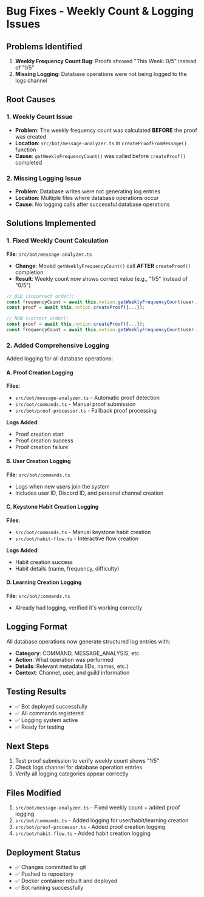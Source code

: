 # Bug Fixes - Weekly Count & Logging Issues

## Problems Identified

1. **Weekly Frequency Count Bug**: Proofs showed "This Week: 0/5" instead of "1/5"
2. **Missing Logging**: Database operations were not being logged to the logs channel

## Root Causes

### 1. Weekly Count Issue
- **Problem**: The weekly frequency count was calculated **BEFORE** the proof was created
- **Location**: `src/bot/message-analyzer.ts` in `createProofFromMessage()` function
- **Cause**: `getWeeklyFrequencyCount()` was called before `createProof()` completed

### 2. Missing Logging Issue
- **Problem**: Database writes were not generating log entries
- **Location**: Multiple files where database operations occur
- **Cause**: No logging calls after successful database operations

## Solutions Implemented

### 1. Fixed Weekly Count Calculation
**File**: `src/bot/message-analyzer.ts`
- **Change**: Moved `getWeeklyFrequencyCount()` call **AFTER** `createProof()` completion
- **Result**: Weekly count now shows correct value (e.g., "1/5" instead of "0/5")

```typescript
// OLD (incorrect order):
const frequencyCount = await this.notion.getWeeklyFrequencyCount(user.id, analysis.habitId);
const proof = await this.notion.createProof({...});

// NEW (correct order):
const proof = await this.notion.createProof({...});
const frequencyCount = await this.notion.getWeeklyFrequencyCount(user.id, analysis.habitId);
```

### 2. Added Comprehensive Logging
Added logging for all database operations:

#### A. Proof Creation Logging
**Files**: 
- `src/bot/message-analyzer.ts` - Automatic proof detection
- `src/bot/commands.ts` - Manual proof submission
- `src/bot/proof-processor.ts` - Fallback proof processing

**Logs Added**:
- Proof creation start
- Proof creation success
- Proof creation failure

#### B. User Creation Logging
**File**: `src/bot/commands.ts`
- Logs when new users join the system
- Includes user ID, Discord ID, and personal channel creation

#### C. Keystone Habit Creation Logging
**Files**:
- `src/bot/commands.ts` - Manual keystone habit creation
- `src/bot/habit-flow.ts` - Interactive flow creation

**Logs Added**:
- Habit creation success
- Habit details (name, frequency, difficulty)

#### D. Learning Creation Logging
**File**: `src/bot/commands.ts`
- Already had logging, verified it's working correctly

## Logging Format
All database operations now generate structured log entries with:
- **Category**: COMMAND, MESSAGE_ANALYSIS, etc.
- **Action**: What operation was performed
- **Details**: Relevant metadata (IDs, names, etc.)
- **Context**: Channel, user, and guild information

## Testing Results
- ✅ Bot deployed successfully
- ✅ All commands registered
- ✅ Logging system active
- ✅ Ready for testing

## Next Steps
1. Test proof submission to verify weekly count shows "1/5"
2. Check logs channel for database operation entries
3. Verify all logging categories appear correctly

## Files Modified
1. `src/bot/message-analyzer.ts` - Fixed weekly count + added proof logging
2. `src/bot/commands.ts` - Added logging for user/habit/learning creation
3. `src/bot/proof-processor.ts` - Added proof creation logging
4. `src/bot/habit-flow.ts` - Added habit creation logging

## Deployment Status
- ✅ Changes committed to git
- ✅ Pushed to repository
- ✅ Docker container rebuilt and deployed
- ✅ Bot running successfully
